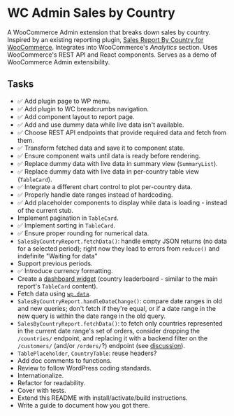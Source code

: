 # WC Admin Sales by Country

A WooCommerce Admin extension that breaks down sales by country. Inspired by an existing reporting plugin, [Sales Report By Country for WooCommerce](https://href.li/?https://www.zorem.com/products/woocommerce-sales-report-by-country/). Integrates into WooCommerce's *Analytics* section. Uses WooCommerce's REST API and React components. Serves as a demo of WooCommerce Admin extensibility.

## Tasks
* :white_check_mark: Add plugin page to WP menu.
* :white_check_mark: Add plugin to WC breadcrumbs navigation.
* :white_check_mark: Add component layout to report page.
* :white_check_mark: Add and use dummy data while live data isn't available.
* :white_check_mark: Choose REST API endpoints that provide required data and fetch from them.
* :white_check_mark: Transform fetched data and save it to component state.
* :white_check_mark: Ensure component waits until data is ready before rendering.
* :white_check_mark: Replace dummy data with live data in summary view (`SummaryList`).    
* :white_check_mark: Replace dummy data with live data in per-country table view (`TableCard`).
* :white_check_mark: Integrate a different chart control to plot per-country data.
* :white_check_mark: Properly handle date ranges instead of hardcoding.
* :white_check_mark: Add placeholder components to display while data is loading - instead of the current stub. 
* Implement pagination in `TableCard`.
* :white_check_mark: Implement sorting in `TableCard`.
* :white_check_mark: Ensure proper rounding for numerical data.
* `SalesByCountryReport.fetchData()`: handle empty JSON returns (no data for a selected period); right now they lead to errors from `reduce()` and indefinite "Waiting for data"
* Support previous periods.
* :white_check_mark: Introduce currency formatting.
* Create a [dashboard widget](https://github.com/woocommerce/woocommerce-admin/tree/master/docs/examples/extensions/dashboard-section) (country leaderboard - similar to the main report's `TableCard` content).
* Fetch data using [`wp.data`](https://developer.wordpress.org/block-editor/packages/packages-data/).
* `SalesByCountryReport.handleDateChange()`: compare date ranges in old and new queries; don't fetch if they're equal, or if a date range in the new query is within the date range in the old query.
* `SalesByCountryReport.fetchData()`: to fetch only countries represented in the current date range's set of orders, consider dropping the `/countries/` endpoint, and replacing it with a backend filter on the `/customers/` (and/or `/orders/`?) endpoint (see [discussion](https://a8c.slack.com/archives/GTNUWF8MT/p1585756629003400)).
* `TablePlaceholder`, `CountryTable`: reuse headers?
* Add doc comments to functions.
* Review to follow WordPress coding standards.
* Internationalize.
* Refactor for readability.
* Cover with tests.
* Extend this README with install/activate/build instructions.
* Write a guide to document how you got there.
